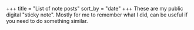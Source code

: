 +++
title = "List of note posts"
sort_by = "date"
+++
These are my public digital "sticky note". Mostly for me to remember what I did, can be useful if you need to do something similar.